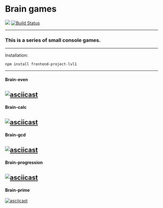 # Brain games

<a href="https://codeclimate.com/github/codeclimate/codeclimate/maintainability"><img src="https://api.codeclimate.com/v1/badges/a99a88d28ad37a79dbf6/maintainability" /></a> [![Build Status](https://travis-ci.org/vld-blv/frontend-project-lvl1.svg?branch=master)](https://travis-ci.org/vld-blv/frontend-project-lvl1)

---
### This is a series of small console games.
---

Installation:

`npm install frontend-project-lvl1`

---

#### Brain-even

[![asciicast](https://asciinema.org/a/278324.svg)](https://asciinema.org/a/278324)
---

#### Brain-calc  
[![asciicast](https://asciinema.org/a/278325.svg)](https://asciinema.org/a/278325)
---

#### Brain-gcd  
[![asciicast](https://asciinema.org/a/278326.svg)](https://asciinema.org/a/278326)
---

#### Brain-progression  
[![asciicast](https://asciinema.org/a/278328.svg)](https://asciinema.org/a/278328)
---

#### Brain-prime  
[![asciicast](https://asciinema.org/a/278329.svg)](https://asciinema.org/a/278329)